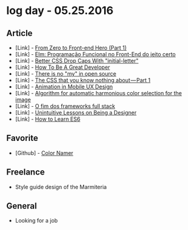 # log day - 05.25.2016

## Article 

- \[Link\] - [From Zero to Front-end Hero (Part 1)](https://medium.freecodecamp.com/from-zero-to-front-end-hero-part-1-7d4f7f0bff02#.m8ty8epvp)
- \[Link\] - [Elm: Programação Funcional no Front-End do jeito certo](https://medium.com/@matheusml/elm-programa%C3%A7%C3%A3o-funcional-no-front-end-do-jeito-certo-f08424bcd84d#.ovbrlblsn)
- \[Link\] - [Better CSS Drop Caps With "initial-letter"](http://webdesign.tutsplus.com/tutorials/better-css-drop-caps-with-initial-letter--cms-26350)
- \[Link\] - [How To Be A Great Developer](https://medium.com/@alexinslc/how-to-be-a-great-developer-201ad1a8d9c5#.m6n19hkjm)
- \[Link\] - [There is no "my" in open source](https://medium.com/@nayafia/there-is-no-my-in-open-source-c3e5555390fa#.elhwt9ske)
- \[Link\] - [The CSS that you know nothing about — Part 1](https://medium.com/@mjtweaver/the-css-that-you-dont-know-about-d5945cea1c94#.lagdipg15)
- \[Link\] - [Animation in Mobile UX Design](http://babich.biz/animation-in-mobile-ux-design/)
- \[Link\] - [Algorithm for automatic harmonious color selection for the image](https://uxplanet.org/algorithm-for-automatic-harmonious-color-selection-for-the-image-fc26dde69ca1#.uj2oxg50j)
- \[Link\] - [O fim dos frameworks full stack](https://medium.com/coderockr-way/o-fim-dos-frameworks-full-stack-463d6e7b0952#.u6tx7vqkj)
- \[Link\] - [Unintuitive Lessons on Being a Designer](https://medium.com/the-year-of-the-looking-glass/8-unintuitive-lessons-on-being-a-designer-ca7e97a572ee#.n1pq76xby)
- \[Link\] - [How to Learn ES6](https://medium.com/javascript-scene/how-to-learn-es6-47d9a1ac2620#.12wo58yjo)

## Favorite

- \[Github\] - [Color Namer](https://github.com/zeke/color-namer)


## Freelance

- Style guide design of the Marmiteria


## General 

- Looking for a job
